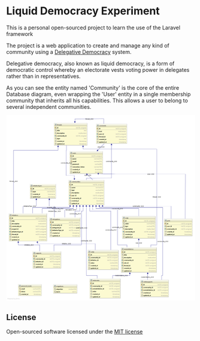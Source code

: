# Liquid Democracy Experiment

This is a personal open-sourced project to learn the use of the Laravel framework

The project is a web application to create and manage any kind of community using a [Delegative Democracy](https://www.wikiwand.com/en/Delegative_democracy) system.

Delegative democracy, also known as liquid democracy, is a form of democratic control whereby an electorate vests voting power in delegates rather than in representatives.

As you can see the entity named 'Community' is the core of the entire Database diagram, even wrapping the 'User' entity in a single membership community that inherits all his capabilities. This allows a user to belong to several independent communities.

![Database diagram](resources\assets\diagram.png?raw=true "Database diagram")

## License

Open-sourced software licensed under the [MIT license](http://opensource.org/licenses/MIT)
